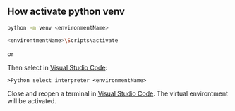 ## How activate python venv

```sh
python -m venv <environmentName>
```

```sh
<environtmentName>\Scripts\activate
```

or 

Then select in [Visual Studio Code]:

`>Python select interpreter <environmentName>` 

Close and reopen a terminal in [Visual Studio Code]. The virtual environtment will be activated.
   
[//]: # (These are reference links used in the body this note)

   [Visual Studio Code]: <https://code.visualstudio.com/>